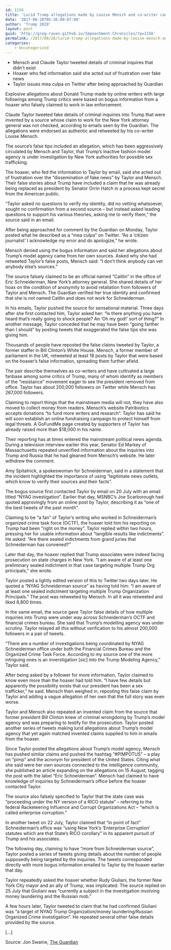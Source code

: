 ```yaml
---
id: 1156
title: 'Lurid Trump allegations made by Louise Mensch and co-writer came from hoaxer'
date: '2017-08-28T05:36:00-07:00'
author: 'Trump 2020'
layout: post
guid: 'http://greg-raven.github.io/Impeachment-Chronicles/?p=1156'
permalink: /2017/08/28/lurid-trump-allegations-made-by-louise-mensch-and-co-writer-came-from-hoaxer/
categories:
    - Uncategorized
---
```


- Mensch and Claude Taylor tweeted details of criminal inquires that didn’t exist
- Hoaxer who fed information said she acted out of frustration over fake news
- Taylor issues mea culpa on Twitter after being approached by Guardian

Explosive allegations about Donald Trump made by online writers with large followings among Trump critics were based on bogus information from a hoaxer who falsely claimed to work in law enforcement.

Claude Taylor tweeted fake details of criminal inquiries into Trump that were invented by a source whose claim to work for the New York attorney general was not checked, according to emails seen by the Guardian. The allegations were endorsed as authentic and retweeted by his co-writer Louise Mensch.

The source’s false tips included an allegation, which has been aggressively circulated by Mensch and Taylor, that Trump’s inactive fashion model agency is under investigation by New York authorities for possible sex trafficking.

The hoaxer, who fed the information to Taylor by email, said she acted out of frustration over the “dissemination of fake news” by Taylor and Mensch. Their false stories about Trump have included a claim that he was already being replaced as president by Senator Orrin Hatch in a process kept secret from the American public.

“Taylor asked no questions to verify my identity, did no vetting whatsoever, sought no confirmation from a second source – but instead asked leading questions to support his various theories, asking me to verify them,” the source said in an email.

After being approached for comment by the Guardian on Monday, Taylor posted what he described as a “mea culpa” on Twitter. “As a ‘citizen journalist’ I acknowledge my error and do apologize,” he wrote.

Mensch denied using the bogus information and said her allegations about Trump’s model agency came from her own sources. Asked why she had retweeted Taylor’s false posts, Mensch said: “I don’t think anybody can vet anybody else’s sources.”

The source falsely claimed to be an official named “Caitlin” in the office of Eric Schneiderman, New York’s attorney general. She shared details of her hoax on the condition of anonymity to avoid retaliation from followers of Taylor and Mensch. The Guardian verified her true identity and confirmed that she is not named Caitlin and does not work for Schneiderman.

In his emails, Taylor pushed the source for sensational material. Three days after she first contacted him, Taylor asked her: “Is there anything you have heard that’s really going to shock people? An ‘Oh my god!’ sort of thing?” In another message, Taylor conceded that he may have been “going farther than I should” by posting tweets that exaggerated the false tips she was giving him.

Thousands of people have reposted the false claims tweeted by Taylor, a former staffer in Bill Clinton’s White House. Mensch, a former member of parliament in the UK, retweeted at least 18 posts by Taylor that were based on the hoaxer’s false information, spreading them further afield.

The pair describe themselves as co-writers and have cultivated a large fanbase among some critics of Trump, many of whom identify as members of the “resistance” movement eager to see the president removed from office. Taylor has about 200,000 followers on Twitter while Mensch has 267,000 followers.

Claiming to report things that the mainstream media will not, they have also moved to collect money from readers. Mensch’s website Patribiotics accepts donations “to fund more writers and research”. Taylor has said he will soon establish an online fundraising campaign to protect himself from legal threats. A GoFundMe page created by supporters of Taylor has already raised more than $18,000 in his name.

Their reporting has at times entered the mainstream political news agenda. During a television interview earlier this year, Senator Ed Markey of Massachusetts repeated unverified information about the inquiries into Trump and Russia that he had gleaned from Mensch’s website. He later withdrew the comment.

Amy Spitalnick, a spokeswoman for Schneiderman, said in a statement that the incident highlighted the importance of using “legitimate news outlets, which know to verify their sources and their facts”.

The bogus source first contacted Taylor by email on 20 July with an email titled “NYAG investigation”. Earlier that day, MSNBC’s Joe Scarborough had quoted approvingly from an online post by Taylor, describing it as “one of the best tweets of the past month”.

Claiming to be “a fan” of Taylor’s writing who worked in Schneiderman’s organized crime task force (OCTF), the hoaxer told him his reporting on Trump had been “right on the money”. Taylor replied within two hours, pressing her for usable information about “tangible results like indictments”. He asked: “Are there sealed indictments from grand juries that Schneiderman has convened?”

Later that day, the hoaxer replied that Trump associates were indeed facing prosecution on state charges in New York. “I am aware of at least one preliminary sealed indictment in that case targeting multiple Trump Org principals,” she wrote.

Taylor posted a lightly edited version of this to Twitter two days later. He quoted a “NYAG Schneiderman source” as having told him: “I am aware of at least one sealed indictment targeting multiple Trump Organization Principals.” The post was retweeted by Mensch. In all it was retweeted and liked 8,800 times.

In the same email, the source gave Taylor false details of how multiple inquiries into Trump were under way across Schneiderman’s OCTF and financial crimes bureau. She said that Trump’s modelling agency was under scrutiny. Taylor relayed all this without verification to his almost 200,000 followers in a pair of tweets.

“There are a number of investigations being coordinated by NYAG Schneiderman office under both the Financial Crimes Bureau and the Organized Crime Task Force. According to my source one of the more intriguing ones is an inverstigation \[sic\] into the Trump Modeling Agency,” Taylor said.

After being asked by a follower for more information, Taylor claimed to know even more than the hoaxer had told him. “I have few details but apparently the possibility exists that our president has been a sex trafficker,” he said. Mensch then weighed in, reposting this false claim by Taylor and adding a vague allegation of her own that the full story was even worse.

Taylor and Mensch also repeated an invented claim from the source that former president Bill Clinton knew of criminal wrongdoing by Trump’s model agency and was preparing to testify for the prosecution. Taylor posted another series of tweets making lurid allegations about Trump’s model agency that yet again matched invented claims supplied to him in emails from the hoaxer.

Since Taylor posted the allegations about Trump’s model agency, Mensch has pushed similar claims and pushed the hashtag “#PIMPOTUS” – a play on “pimp” and the acronym for president of the United States. Citing what she said were her own sources connected to the intelligence community, she published an article expanding on the allegations on 15 August, tagging the post with the label “Eric Schneiderman”. Mensch had claimed to have knowledge of inquiries by Schneiderman’s office before the hoaxer contacted Taylor.

The source also falsely specified to Taylor that the state case was “proceeding under the NY version of a RICO statute” – referring to the federal Racketeering Influence and Corrupt Organizations Act – “which is called enterprise corruption.”

In another tweet on 22 July, Taylor claimed that “in point of fact” Schneiderman’s office was “using New York’s ‘Enterprise Corruption’ statutes which are that State’s RICO corollary” in its apparent pursuit of Trump and his associates.

The following day, claiming to have “more from Schneiderman source”, Taylor posted a series of tweets giving details about the number of people supposedly being targeted by the inquiries. The tweets corresponded directly with more bogus information emailed to Taylor by the hoaxer earlier that day.

Taylor repeatedly asked the hoaxer whether Rudy Giuliani, the former New York City mayor and an ally of Trump, was implicated. The source replied on 25 July that Giuliani was “currently a subject in the investigation involving money laundering and the Russian mob.”

A few hours later, Taylor tweeted to claim that he had confirmed Giuliani was “a target of NYAG Trump Organization/money laundering/Russian Organized Crime investigation”. He repeated several other false details provided by the source.

\[…\]

Source: Jon Swaine, [The Guardian](https://www.theguardian.com/us-news/2017/aug/28/trump-tweets-hoax-louise-mensch-claude-taylor)